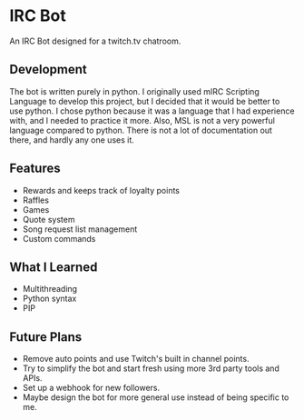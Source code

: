 # IRC Bot

An IRC Bot designed for a twitch.tv chatroom.

## Development

The bot is written purely in python. I originally used mIRC Scripting Language to develop this project, but I decided that it would be better to use python. I chose python because it was a language that I had experience with, and I needed to practice it more. Also, MSL is not a very powerful language compared to python. There is not a lot of documentation out there, and hardly any one uses it.

## Features

-   Rewards and keeps track of loyalty points
-   Raffles
-   Games
-   Quote system
-   Song request list management
-   Custom commands

## What I Learned

-   Multithreading
-   Python syntax
-   PIP

## Future Plans

-   Remove auto points and use Twitch's built in channel points.
-   Try to simplify the bot and start fresh using more 3rd party tools and APIs.
-   Set up a webhook for new followers.
-   Maybe design the bot for more general use instead of being specific to me.

